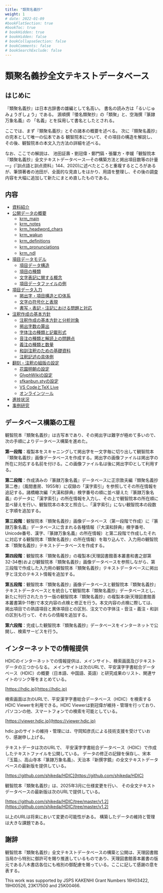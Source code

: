 ```yaml
---
title: "類聚名義抄"
weight: 1
# date: 2022-01-09
#bookFlatSection: true
#bookToc: true
# bookHidden: true
# bookHidden: false
# bookCollapseSection: false
# bookComments: false
# bookSearchExclude: false
---
```


# 類聚名義抄全文テキストデータベース

## はじめに

『類聚名義抄』は日本古辞書の雄編として名高い。 
書名の読み方は「るいじゅみょうぎしょう」である。
源順撰『倭名類聚抄』の「類聚」と、空海撰『篆隷万象名義』の
「名義」とを採用して書名としたとされる。


ここでは、まず『類聚名義抄』とその諸本の概要を述べる。
次に『類聚名義抄』の完本として唯一の伝本である
観智院本について、その項目の構造を解説し、
その後、観智院本の本文入力方法の詳細を述べる。


なお、ここでの解説は、 池田証壽・劉冠偉・鄭門鎬・張馨方・李媛「観智院本『類聚名義抄』全文テキストデータベース―その構築方法と掲出項目数等の計量―」(『訓点語と訓点資料』144、2020)に述べたところと重複するところがあるが、筆頭著者の池田が、全面的な見直しをはかり、用語を整理し、その後の調査内容を大幅に追加して新たにまとめ直したものである。

## 内容

- [資料紹介](/docs/krm/01-introduction/)
- [公開データの概要](/docs/krm/02-data-overview/)
    - [krm_main](/docs/krm/02-data-overview/02-01-main/)
    - [krm_notes](/docs/krm/02-data-overview/02-02-notes/)
    - [krm_headword_chars](/docs/krm/02-data-overview/02-03-headword_chars/)
    - [krm_wakun](/docs/krm/02-data-overview/02-04-wakun/)　
    - [krm_definitions](/docs/krm/02-data-overview/02-05-definitions/)　
    - [krm_pronunciations](/docs/krm/02-data-overview/02-06-pronunciations/)　
    - [krm_ndl](/docs/krm/02-data-overview/02-07-ndl/)　
- [項目データモデル](/docs/krm/03-entry-data-model/)
    - [項目データ構造](/docs/krm/03-entry-data-model/03-01-data-structure/)
    - [項目の種類](/docs/krm/03-entry-data-model/03-02-types-of-entries/)
    - [文字表記に関する概念](/docs/krm/03-entry-data-model/03-03-concepts-char/)
    - [項目データファイルの例](/docs/krm/03-entry-data-model/03-04-data-example/)
- [項目データ入力](/docs/krm/entry-input/)
    - [掲出字・項目構造とID体系](/docs/krm/entry-input/1-id/)
    - [文字の符号化と表現](/docs/krm/entry-input/2-char/)
    - [書写・表記・注記における問題と対応](/docs/krm/entry-input/3-handling/)
- [注釈作成の基本方針](/docs/krm/05-annotation-policy/)
    - [注釈作成の基本方針と分析対象](/docs/krm/05-annotation-policy/05-01-basic-policy/)
    - [掲出字数の算出](/docs/krm/05-annotation-policy/05-02-headword-count/)
    - [字体注の種類と記載形式](/docs/krm/05-annotation-policy/05-03-jitaichu-formats/)
    - [音注の種類と解読上の問題点 ](/docs/krm/05-annotation-policy/05-04-onchu-problems/)
    - [義注の種類と数量](/docs/krm/05-annotation-policy/05-05-gichu-quantity/)
    - [和訓注釈のための基礎資料](/docs/krm/05-annotation-policy/05-06-wakun-materials/)
    - [注釈記述の具体例](/docs/krm/05-annotation-policy/05-07-annotation-examples/)
- [翻刻・注釈の組版の設定](/docs/krm/06-typesetting/)
    - [花園明朝の設定](/docs/krm/06-typesetting/06-01-hanazono-mincho/)
    - [GlyphWikiの設定](/docs/krm/06-typesetting/06-02-glyphwiki/)
    - [sfkanbun.styの設定](/docs/krm/06-typesetting/06-03-sfkanbun-sty/)
    - [VS CodeとTeX Live](/docs/krm/06-typesetting/06-04-vscode-texlive/)
    - [オンラインツール](/docs/krm/06-typesetting/06-05-online-tools/)
- [進捗状況](/docs/krm/06-progress/)
- [事例研究](/docs/krm/07-case-studies/)



## データベース構築の工程

観智院本『類聚名義抄』は古写本であり、その掲出字は難字が極めて多いので、次の手順によりデータベース構築を進めた。

**第一段階**：複製本をスキャニングして掲出字を一文字毎に切り出して観智院本『類聚名義抄』画像データベースを作成する。掲出字の画像ファイルは掲出字の所在に対応する名前を付ける。この画像ファイル名は後に掲出字IDとして利用する。

**第二段階**：作成済みの『篆隷万象名義』データベースに正宗敦夫編『類聚名義抄 第二巻』（風間書房、1955年）に収録の「漢字索引」を参照してその所在情報を追記する。諸橋轍次編『大漢和辞典』検字番号の順に並べ替えた『篆隷万象名義』のデータに「漢字索引」の所在情報を入力し、その上で観智院本の所在順に並べ替えを行い、観智院本の本文と照合し、「漢字索引」にない観智院本の段数と字順を追加する。

**第三段階**：観智院本『類聚名義抄』画像データベース（第一段階で作成）に『篆隷万象名義』データベースに含まれる各種情報（『大漢和辞典』検字番号、Unicode番号、漢字、『篆隷万象名義』の所在情報）と第二段階で作成したそれに対応する観智院本『類聚名義抄』の所在情報）を取り込んで、入力用の観智院本『類聚名義抄』テキストデータベースを作成する。

**第四段階**：観智院本『類聚名義抄』の複製本(天理図書館善本叢書和書之部第32-34巻)および観智院本『類聚名義抄』画像データベースを参照しながら、第三段階で作成した入力用の観智院本『類聚名義抄』テキストデータベースに掲出字と注文のテキスト情報を追加する。

**第五段階**：観智院本『類聚名義抄』画像データベースと観智院本『類聚名義抄』テキストデータベースとを統合して観智院本『類聚名義抄』データベースとし、新たに刊行されたカラー版の観智院本『類聚名義抄』の複製本(新天理図書館善本叢書第9-11巻)で本文内容の点検と修正を行う。本文内容の点検に際しては、掲出項目での熟語項目と異体項目との区別、注文での字体注・音注・義注・和訓の区別も行って、それらの情報を追加する。


**第六段階**：完成した観智院本『類聚名義抄』データベースをインターネットで公開し、検索サービスを行う。

## インターネットでの情報提供

HDICのインターネットでの情報提供は、メインサイト、検索画面及びテキストデータの三つからなる。
メインサイトは次のURLで、平安漢字字書総合データベース（HDIC）の概要（日本語、中国語、英語）と研究成果のリスト、関連サイトのリンク等をまとめている。

[https://hdic.jp](https://hdic.jp)

検索画面は次のURLで、平安漢字字書総合データベース（HDIC）を検索するHDIC Viewerを利用できる。HDIC Viewerは劉冠偉が維持・管理を行っており、パソコンの他、スマートフォンでの検索を可能としている。


[https://viewer.hdic.jp](https://viewer.hdic.jp)

hdic.jpのサイトの維持・管理には、守岡知彦氏による技術支援を受けていおり、感謝申し上げる。

テキストデータは次のURLで、
平安漢字字書総合データベース（HDIC）で作成したテキストファイルを公開している。
データの修正の記録を保存し、宋本『玉篇』、高山寺本『篆隷万象名義』、天治本『新撰字鏡』の全文テキストデータベースの最新版を提供している。

[https://github.com/shikeda/HDIC](https://github.com/shikeda/HDIC)

観智院本『類聚名義抄』は、2025年3月に仕様変更を行い、
その全文テキストデータベースの最新版は次のURLで提供している。

[https://github.com/shikeda/HDIC/tree/master/v1.2](https://github.com/shikeda/HDIC/tree/master/v1.2)

以上のURLは将来において変更の可能性がある。
構築したデータの維持と管理は大きな課題である。


## 謝辞

観智院本『類聚名義抄』全文テキストデータベースの構築と公開は、天理図書館当局から特別に御許可を賜り推進しているものであり、天理図書館善本叢書の版元である八木書店各位にも格別の御配慮を賜っている。ここに記して感謝の意を表する。


This work was supported by JSPS KAKENHI Grant Numbers 16H03422, 19H00526, 23K17500 and 25K00466.
